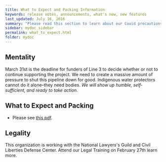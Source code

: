 ```yaml
---
title: What to Expect and Packing Information
keywords: release notes, announcements, what's new, new features
last_updated: July 16, 2016
summary: "Please read this section to learn about our Covid precautions"
sidebar: mydoc_sidebar
permalink: what_to_expect.html
folder: mydoc
---
```


## Mentality
March 31st is the deadline for funders of Line 3 to decide whether or not to continue supporting the project.
We need to create a massive amount of pressure to shut this pipeline down for good.
Indigenous water protectors cannot do it alone–they need bodies.
_We will show up humble, self-sufficient, and ready to take action._

## What to Expect and Packing
- Please see [this pdf](/assets/minnesota_logistics.pdf).

## Legality

This organization is working with the National Lawyers's Guild and Civil Liberties Defense Center. Attend our Legal Training on February 27th learn more.


